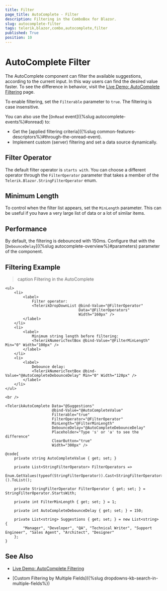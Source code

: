 ```yaml
---
title: Filter
page_title: AutoComplete - Filter
description: Filtering in the ComboBox for Blazor.
slug: autocomplete-filter
tags: telerik,blazor,combo,autocomplete,filter
published: True
position: 10
---
```


# AutoComplete Filter

The AutoComplete component can filter the available suggestions, according to the current input. In this way users can find the desired value faster. To see the difference in behavior, visit the [Live Demo: AutoComplete Filtering](https://demos.telerik.com/blazor-ui/autocomplete/filtering) page.

To enable filtering, set the `Filterable` parameter to `true`. The filtering is case insensitive.

You can also use the [`OnRead` event]({%slug autocomplete-events%}#onread) to:
* Get the [applied filtering criteria]({%slug common-features-descriptors%}#through-the-onread-event).
* Implement custom (server) filtering and set a data source dynamically.

## Filter Operator

The default filter operator is `starts with`. You can choose a different operator through the `FilterOperator` parameter that takes a member of the `Telerik.Blazor.StringFilterOperator` enum.

## Minimum Length

To control when the filter list appears, set the `MinLength` parameter. This can be useful if you have a very large list of data or a lot of similar items.

## Performance

By default, the filtering is debounced with 150ms. Configure that with the [`DebounceDelay`]({%slug autocomplete-overview%}#parameters) parameter of the component.

## Filtering Example

>caption Filtering in the AutoComplete

````CSHTML
<ul>
    <li>
        <label>
            Filter operator:
            <TelerikDropDownList @bind-Value="@FilterOperator"
                                 Data="@FilterOperators"
                                 Width="160px" />
        </label>
    </li>
    <li>
        <label>
            Minimum string length before filtering:
            <TelerikNumericTextBox @bind-Value="@FilterMinLength" Min="0" Width="100px" />
        </label>
    </li>
    <li>
        <label>
            Debounce delay:
            <TelerikNumericTextBox @bind-Value="@AutoCompleteDebounceDelay" Min="0" Width="120px" />
        </label>
    </li>
</ul>

<br />

<TelerikAutoComplete Data="@Suggestions"
                     @bind-Value="@AutoCompleteValue"
                     Filterable="true"
                     FilterOperator="@FilterOperator"
                     MinLength="@FilterMinLength"
                     DebounceDelay="@AutoCompleteDebounceDelay"
                     Placeholder="Type 's' or 'a' to see the difference"
                     ClearButton="true"
                     Width="300px" />

@code{
    private string AutoCompleteValue { get; set; }

    private List<StringFilterOperator> FilterOperators =>
        Enum.GetValues(typeof(StringFilterOperator)).Cast<StringFilterOperator>().ToList();

    private StringFilterOperator FilterOperator { get; set; } = StringFilterOperator.StartsWith;

    private int FilterMinLength { get; set; } = 1;

    private int AutoCompleteDebounceDelay { get; set; } = 150;

    private List<string> Suggestions { get; set; } = new List<string> {
        "Manager", "Developer", "QA", "Technical Writer", "Support Engineer", "Sales Agent", "Architect", "Designer"
    };
}
````

## See Also

* [Live Demo: AutoComplete Filtering](https://demos.telerik.com/blazor-ui/autocomplete/filtering)

* [Custom Filtering by Multiple Fields]({%slug dropdowns-kb-search-in-multiple-fields%})
